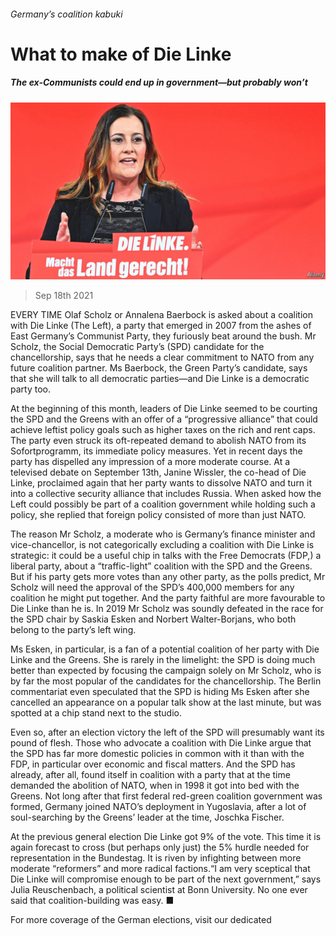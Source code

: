 ###### Germany’s coalition kabuki

# What to make of Die Linke 

##### The ex-Communists could end up in government—but probably won’t 

![image](images/20210918_EUP001_0.jpg) 

> Sep 18th 2021 

EVERY TIME Olaf Scholz or Annalena Baerbock is asked about a coalition with Die Linke (The Left), a party that emerged in 2007 from the ashes of East Germany’s Communist Party, they furiously beat around the bush. Mr Scholz, the Social Democratic Party’s (SPD) candidate for the chancellorship, says that he needs a clear commitment to NATO from any future coalition partner. Ms Baerbock, the Green Party’s candidate, says that she will talk to all democratic parties—and Die Linke is a democratic party too.

At the beginning of this month, leaders of Die Linke seemed to be courting the SPD and the Greens with an offer of a “progressive alliance” that could achieve leftist policy goals such as higher taxes on the rich and rent caps. The party even struck its oft-repeated demand to abolish NATO from its Sofortprogramm, its immediate policy measures. Yet in recent days the party has dispelled any impression of a more moderate course. At a televised debate on September 13th, Janine Wissler, the co-head of Die Linke, proclaimed again that her party wants to dissolve NATO and turn it into a collective security alliance that includes Russia. When asked how the Left could possibly be part of a coalition government while holding such a policy, she replied that foreign policy consisted of more than just NATO.


The reason Mr Scholz, a moderate who is Germany’s finance minister and vice-chancellor, is not categorically excluding a coalition with Die Linke is strategic: it could be a useful chip in talks with the Free Democrats (FDP,) a liberal party, about a “traffic-light” coalition with the SPD and the Greens. But if his party gets more votes than any other party, as the polls predict, Mr Scholz will need the approval of the SPD’s 400,000 members for any coalition he might put together. And the party faithful are more favourable to Die Linke than he is. In 2019 Mr Scholz was soundly defeated in the race for the SPD chair by Saskia Esken and Norbert Walter-Borjans, who both belong to the party’s left wing.

Ms Esken, in particular, is a fan of a potential coalition of her party with Die Linke and the Greens. She is rarely in the limelight: the SPD is doing much better than expected by focusing the campaign solely on Mr Scholz, who is by far the most popular of the candidates for the chancellorship. The Berlin commentariat even speculated that the SPD is hiding Ms Esken after she cancelled an appearance on a popular talk show at the last minute, but was spotted at a chip stand next to the studio.

Even so, after an election victory the left of the SPD will presumably want its pound of flesh. Those who advocate a coalition with Die Linke argue that the SPD has far more domestic policies in common with it than with the FDP, in particular over economic and fiscal matters. And the SPD has already, after all, found itself in coalition with a party that at the time demanded the abolition of NATO, when in 1998 it got into bed with the Greens. Not long after that first federal red-green coalition government was formed, Germany joined NATO’s deployment in Yugoslavia, after a lot of soul-searching by the Greens’ leader at the time, Joschka Fischer.

At the previous general election Die Linke got 9% of the vote. This time it is again forecast to cross (but perhaps only just) the 5% hurdle needed for representation in the Bundestag. It is riven by infighting between more moderate “reformers” and more radical factions.“I am very sceptical that Die Linke will compromise enough to be part of the next government,” says Julia Reuschenbach, a political scientist at Bonn University. No one ever said that coalition-building was easy. ■

For more coverage of the German elections, visit our dedicated 

